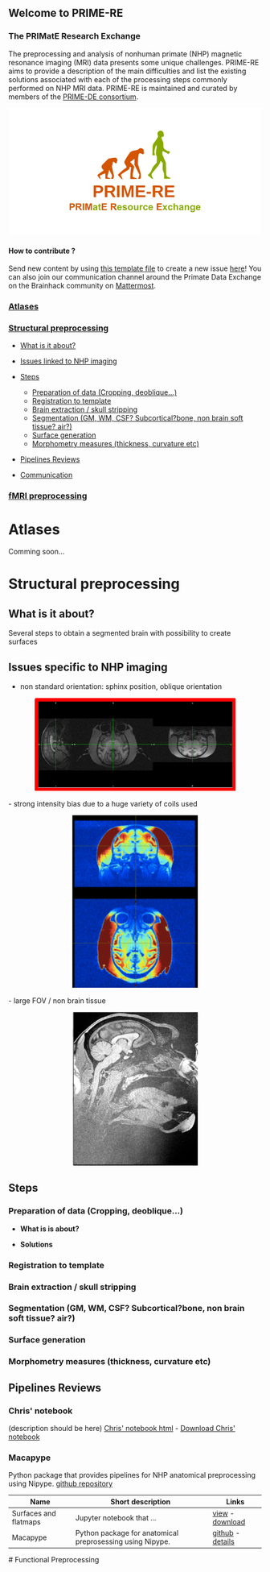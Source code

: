 ## Welcome to PRIME-RE
### The PRIMatE Research Exchange

The preprocessing and analysis of nonhuman primate (NHP) magnetic resonance imaging (MRI) data presents some unique challenges.
PRIME-RE aims to provide a description of the main difficulties and list the existing solutions associated with each of the processing steps commonly performed on NHP MRI data.
PRIME-RE is maintained and curated by members of the [PRIME-DE consortium](http://fcon_1000.projects.nitrc.org/indi/indiPRIME.html). 

![logo](images/social_preview_image.png)

#### How to contribute ?
Send new content by using [this template file](New_Resource_Template.md) to create a new issue [here](https://github.com/PRIME-RE/prime-re.github.io/issues)! You can also join our communication channel around the Primate Data Exchange on the Brainhack community on [Mattermost](https://mattermost.brainhack.org/brainhack/channels/prime-de).

### [Atlases](#atlases)

### [Structural preprocessing](#structpreproc)
  
  - [What is it about?](#structdescription)
  - [Issues linked to NHP imaging](#structissues)
  - [Steps](#structsteps)
      - [Preparation of data (Cropping, deoblique…)](#structpreparation)
      - [Registration to template](#structregistration)
      - [Brain extraction / skull stripping](#structextraction)
      - [Segmentation (GM, WM, CSF? Subcortical?bone, non brain soft tissue? air?)](#structsegmentation)
      - [Surface generation](#structsurf)
      - [Morphometry measures (thickness, curvature etc)](#structmeasures)
      
  - [Pipelines Reviews](#structlinks)  
  - [Communication](structural_preprocessing/data_preparation.md#communication)
   

### [fMRI preprocessing](#funcpreproc)


<a name="atlases"></a>
# Atlases
Comming soon...


<a name="structpreproc"></a> 
# Structural preprocessing
<a name="structdescription"></a> 
## What is it about?
Several steps to obtain a segmented brain with possibility to create surfaces

<a name="structissues"></a> 
## Issues specific to NHP imaging
- non standard orientation: sphinx position, oblique orientation
<p align="center"><img src="images/misorientation.png" width="400"></p>
- strong intensity bias due to a huge variety of coils used
<p align="center"><img src="images/bias.png" width="250"></p>
- large FOV / non brain tissue
<p align="center"><img src="images/non_brain.png" width="250"></p>

<a name="structsteps"></a> 
## Steps
<a name="structpreparation"></a> 
### Preparation of data (Cropping, deoblique…)

- **What is is about?**

- **Solutions**


<a name="structregistration"></a>  
### Registration to template

<a name="structextraction"></a> 
### Brain extraction / skull stripping

<a name="structsegmentation"></a> 
### Segmentation (GM, WM, CSF? Subcortical?bone, non brain soft tissue? air?)

<a name="structsurf"></a> 
### Surface generation

<a name="structmeasures"></a> 
### Morphometry measures (thickness, curvature etc)

<a name="structlinks"></a> 
## Pipelines Reviews
### Chris' notebook
(description should be here)
[Chris' notebook html](structural_preprocessing/surfaces_and_flatmaps_notebook/Surfaces_and_Flatmaps.html)  - [Download Chris' notebook](structural_preprocessing/surfaces_and_flatmaps_notebook/Surfaces_and_Flatmaps.ipynb)
### Macapype
Python package that provides pipelines for NHP anatomical preprocessing using Nipype.
[github repository](https://github.com/BastienCagna/macapype)

| Name | Short description | Links |
| --- | --- | --- |
| Surfaces and flatmaps | Jupyter notebook that ... | [view](structural_preprocessing/surfaces_and_flatmaps_notebook/Surfaces_and_Flatmaps.html) - [download](structural_preprocessing/surfaces_and_flatmaps_notebook/Surfaces_and_Flatmaps.ipynb) |
| Macapype | Python package for anatomical preprosessing using Nipype. | [github](https://github.com/BastienCagna/macapype) - [details](https://github.com/PRIME-RE/prime-re.github.io/issues/7) |

<a name="funcpreproc">
# Functional Preprocessing









